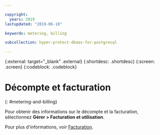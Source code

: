 ```yaml
---

copyright:
  years: 2019
lastupdated: "2019-06-10"

keywords: metering, billing

subcollection: hyper-protect-dbaas-for-postgresql

---
```


{:external: target="_blank" .external}
{:shortdesc: .shortdesc}
{:screen: .screen}
{:codeblock: .codeblock}

# Décompte et facturation
{: #metering-and-billing}

Pour obtenir des informations sur le décompte et la facturation, sélectionnez **Gérer > Facturation et utilisation**.

Pour plus d'informations, voir [Facturation](https://cloud.ibm.com/docs/billing-usage?topic=billing-usage-charges#charges).
